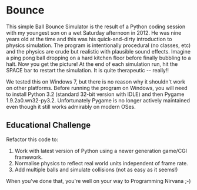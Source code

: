 # Bounce

This simple Ball Bounce Simulator is the result of a Python coding session with my youngest son on a wet Saturday afternoon in 2012. He was nine years old at the time and this was his quick-and-dirty introduction to physics simulation. The program is intentionally procedural (no classes, etc) and the physics are crude but realistic with plausible sound effects. Imagine a ping pong ball dropping on a hard kitchen floor before finally bubbling to a halt. Now you get the picture! At the end of each simulation run, hit the SPACE bar to restart the simulation. It is quite therapeutic -- really!!

We tested this on Windows 7, but there is no reason why it shouldn't work on other platforms. Before running the program on Windows, you will need to install Python 3.2 (standard 32-bit version with IDLE) and then Pygame 1.9.2a0.wn32-py3.2. Unfortunately Pygame is no longer actively maintained even though it still works admirably on modern OSes.

## Educational Challenge

Refactor this code to:

1. Work with latest version of Python using a newer generation game/CGI framework.
2. Normalise physics to reflect real world units independent of frame rate.
3. Add multiple balls and simulate collisions (not as easy as it seems!)

When you've done that, you're well on your way to Programming Nirvana ;-)
